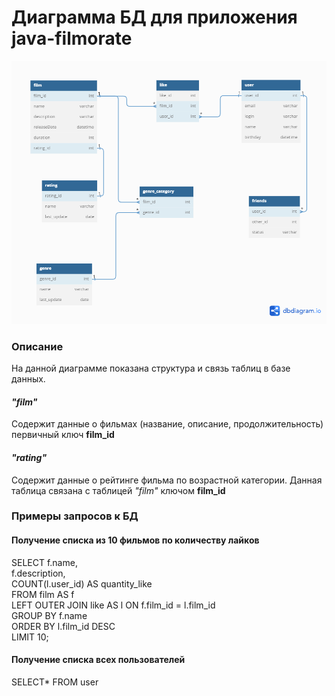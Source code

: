 # Диаграмма БД для приложения java-filmorate


![](/ff.png "Диаграмма БД")

### Описание
На данной диаграмме показана структура и связь таблиц в базе данных.

#### *"film"*  
Содержит данные о фильмах (название, описание, продолжительность) первичный ключ **film_id**

#### *"rating"*
Содержит данные о рейтинге фильма по возрастной категории. Данная таблица связана с таблицей *"film"* ключом **film_id**

### Примеры запросов к БД

#### Получение списка из 10 фильмов по количеству лайков

SELECT
f.name,  
f.description,  
COUNT(l.user_id) AS quantity_like  
FROM film AS f  
LEFT OUTER JOIN like AS l ON  f.film_id = l.film_id  
GROUP BY f.name  
ORDER BY l.film_id DESC  
LIMIT 10;   

#### Получение списка всех пользователей 

SELECT* 
FROM user    
